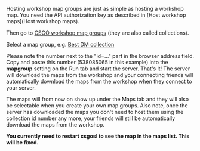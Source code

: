 Hosting workshop map groups are just as simple as hosting a workshop map. You need the API authorization key as described in [Host workshop maps](Host workshop maps). 

Then go to [CSGO workshop map groups](https://steamcommunity.com/workshop/browse/?section=collections&appid=730) (they are also called collections).

Select a map group, e.g. [Best DM collection](http://steamcommunity.com/sharedfiles/filedetails/?id=538085065)

Please note the number next to the "id=..." part in the browser address field. Copy and paste this number (538085065 in this example) into the **mapgroup** setting on the Run tab and start the server. That's it! The server will download the maps from the workshop and your connecting friends will automatically download the maps from the workshop when they connect to your server.

The maps will from now on show up under the Maps tab and they will also be selectable when you create your own map groups. Also note, once the server has downloaded the maps you don't need to host them using the collection id number any more, your friends will still be automatically download the maps from the workshop.

**You currently need to restart csgosl to see the map in the maps list. This will be fixed.**